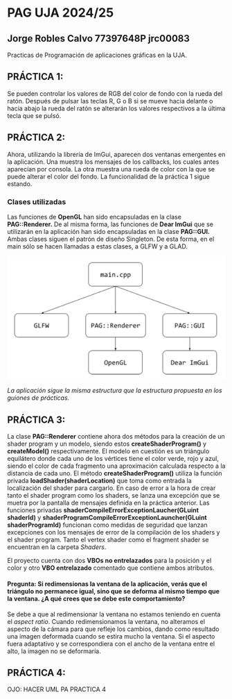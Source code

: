 # PAG UJA 2024/25
## Jorge Robles Calvo 77397648P jrc00083
Practicas de Programación de aplicaciones gráficas en la UJA.

## PRÁCTICA 1:
Se pueden controlar los valores de RGB del color de fondo con la rueda del ratón. Después de pulsar las teclas R, G o B si se mueve hacia delante o hacia abajo la rueda del ratón se alterarán los valores respectivos a la última tecla que se pulsó.

## PRÁCTICA 2:
Ahora, utilizando la librería de ImGui, aparecen dos ventanas emergentes en la aplicación. Una muestra los mensajes de los callbacks, los cuales antes aparecían por consola. La otra muestra una rueda de color con la que se puede alterar el color del fondo. La funcionalidad de la práctica 1 sigue estando.

### Clases utilizadas

Las funciones de **OpenGL** han sido encapsuladas en la clase **PAG::Renderer.** De al misma forma, las funciones de **Dear ImGui** que se utilizarán en la aplicación han sido encapsuladas en la clase **PAG::GUI.** Ambas clases siguen el patrón de diseño Singleton. De esta forma, en el main sólo se hacen llamadas a estas clases, a GLFW y a GLAD.

![img.png](Resources/img.png)

_La aplicación sigue la misma estructura que la estructura propuesta en los guiones de prácticas._

## PRÁCTICA 3:

La clase **PAG::Renderer** contiene ahora dos métodos para la creación de un shader program y un modelo, siendo estos **createShaderProgram()** y **createModel()** respectivamente. El modelo en cuestión es un triángulo equilátero donde cada uno de los vértices tiene el color verde, rojo y azul, siendo el color de cada fragmento una aproximación calculada respecto a la distancia de cada uno. El método **createShaderProgram()** utiliza la función privada **loadShader(shaderLocation)** que toma
 como entrada la localización del shader para cargarlo. En caso de error a la hora de crear tanto el shader program como los shaders, se lanza una excepción que se muetra por la pantalla de mensajes definida en la práctica anterior. Las funciones privadas **shaderCompileErrorExceptionLaucher(GLuint shaderId)** y **shaderProgramCompileErrorExceptionLauncher(GLuint shaderProgramId)** funcionan como medidas de seguridad que lanzan excepciones con los mensajes de error de la compilación de los shaders y el shader program. Tanto el vertex shader como el fragment shader se encuentran en la carpeta *Shaders*.

El proyecto cuenta con dos **VBOs no entrelazados** para la posición y el color y otro **VBO entrelazado** comentado que contiene ambos atributos.

#### Pregunta: Si redimensionas la ventana de la aplicación, verás que el triángulo no permanece igual, sino que se deforma al mismo tiempo que la ventana. ¿A qué crees que se  debe este comportamiento?

Se debe a que al redimensionar la ventana no estamos teniendo en cuenta el *aspect ratio*. Cuando redimensionamos la ventana, no alteramos el aspecto de la cámara para que refleje los cambios, dando como resultado una imagen deformada cuando se estira mucho la ventana. Si el aspecto fuera adaptativo y se correspondiera con el ancho de la ventana entre el alto, la imagen no se deformaría.

## PRÁCTICA 4:

OJO: HACER UML PA PRACTICA 4
